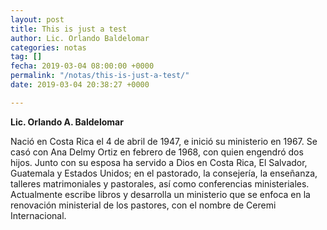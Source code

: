 ```yaml
---
layout: post
title: This is just a test
author: Lic. Orlando Baldelomar
categories: notas
tag: []
fecha: 2019-03-04 08:00:00 +0000
permalink: "/notas/this-is-just-a-test/"
date: 2019-03-04 20:38:27 +0000

---
```

**Lic. Orlando A. Baldelomar**

Nació en Costa Rica el 4 de abril de 1947, e inició su ministerio en 1967. Se casó con Ana Delmy Ortiz en febrero de 1968, con quien engendró dos hijos. Junto con su esposa ha servido a Dios en Costa Rica, El Salvador, Guatemala y Estados Unidos; en el pastorado, la consejería, la enseñanza, talleres matrimoniales y pastorales, así como conferencias ministeriales. Actualmente escribe libros y desarrolla un ministerio que se enfoca en la renovación ministerial de los pastores, con el nombre de Ceremi Internacional.
